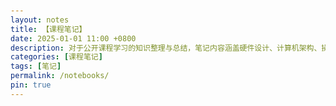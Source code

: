 ```yaml
---
layout: notes
title: 【课程笔记】
date: 2025-01-01 11:00 +0800
description: 对于公开课程学习的知识整理与总结，笔记内容涵盖硬件设计、计算机架构、操作系统、编程语言等主题。笔记以课程为单位，记录关键知识点与学习进度，为后续复习和深入学习提供支持。
categories: [课程笔记]
tags: [笔记]
permalink: /notebooks/
pin: true
---
```



  <style>
    body {
      font-family: Arial, sans-serif;
      color: white;
      margin: 0;
      padding: 20px;
    }
    .container {
      display: flex;
      flex-wrap: wrap;
      gap: 16px;
      justify-content: space-between;
    }
    .card {
      background-color:#1F1F1F;
      padding: 15px;
      border-radius: 8px;
      flex: 1 1 calc(50% - 16px);
      box-sizing: border-box;
      min-width: 300px;
    }
    .card h3 {
      margin: 0;
      font-size: 18px;
    }
    .card h3 a {
      text-decoration: none;
      color: #ffffff;
    }
    .card p {
      margin: 5px 0;
      font-size: 14px;
      color: #cccccc;
    }
    .statusDone {
      background-color:rgb(95, 141, 186);
      color: black;
      padding: 2px 6px;
      border-radius: 50%;
      font-size: 12px;
    }
    .statusStarted{
      background-color:rgb(186, 153, 95);
      color: black;
      padding: 2px 6px;
      border-radius: 50%;
      font-size: 12px;
    }
    .statusDoing{
      background-color:rgb(95, 186, 118);
      color: black;
      padding: 2px 6px;
      border-radius: 50%;
      font-size: 12px;
    }

  </style>

  <div class="container" id="card-container"></div>

  <script>
    // JSON 配置数据
    const coursesDone = [
  {
    "title": "HDLbits Verilog",
    "link": "https://lzzs.fun/HDLbits-Verilog-Notebook/",
    "date": "2024-10",
    "status": "Paused",
    "description": "HDLBits 是使用 Verilog 硬件描述语言进行数字硬件设计的小型电路设计练习集。本笔记是练习后的记录，用于回顾和复习。"
  },
  {
    "title": "DDCA",
    "link": "https://lzzs.fun/DDCA/",
    "date": "2024-10",
    "status": "Paused",
    "description": "Digital Design and Computer Architecture: RISC-V Edition chapter 1-5 数字设计和计算机体系结构：RISC-V版"
  },
  {
    "title": "CS 61A",
    "link": "https://lzzs.fun/CS61A-notebook/",
    "date": "2024-09",
    "status": "Paused",
    "description": "UC Berkeley CS 61A: Structure and Interpretation of Computer Programs Fall 2020 计算机程序的构造和解释"
  },
  {
    "title": "CS 61C",
    "link": "https://lzzs.fun/CS61C-notebook/",
    "date": "2024-08",
    "status": "Drafted",
    "description": "UC Berkeley CS 61C: Great Ideas in Computer Architecture (Machine Structures) Fall 2022 计算机体系结构中的伟大思想"
  },
  {
    "title": "MIT 6.S081",
    "link": "https://lzzs.fun/6.S081-notebook/",
    "date": "2024-08",
    "status": "Paused",
    "description": "MIT 6.S081: Introduction to Operating Systems Fall 2020 操作系统"
  },
  {
    "title": "MIT 6.004",
    "link": "https://lzzs.fun/MIT-digital-systems/",
    "date": "2024-05",
    "status": "Paused",
    "description": "MIT 6.004: Computation Structures Spring 2019 计算结构"
  }
    ];

    const coursesDoing = [
   {
    "title": "CSE 228A",
    "link": "https://lzzs.fun/CSE228A-notebook/",
    "date": "2024-12",
    "status": "Ongoing",
    "description": "UC Santa Cruz CSE 228A: Agile Hardware Design Winter 2023 敏捷硬件设计"
  },
  {
    "title": "Digital Design with Chisel",
    "link": "https://lzzs.fun/chisel-book-note/",
    "date": "2024-12",
    "status": "Ongoing",
    "description": "Digital Design with Chisel Fifth Edition (2023) by Martin Schoeberl 使用Chisel进行数字设计"
  },
];

     const coursesStarted = [
   {
    "title": "EECS 151/251A",
    "link": "https://lzzs.fun/EECS151-notebook/",
    "date": "2024-09",
    "status": "Started",
    "description": "UC Berkeley EECS 151/251A: Introduction to Digital Deisgn and Integrated Circuits Spring 2022 数字设计和集成电路导论"
  },
  {
    "title": "CS 152/252A",
    "link": "https://lzzs.fun/CS152-notebook/",
    "date": "2024-09",
    "status": "Started",
    "description": "UC Berkeley CS 152/252A: Computer Architecture and Engineering Spring 2023 计算机体系结构与工程"
  },
];

    // 获取容器元素
    const container = document.getElementById('card-container');

    // 动态生成 HTML 内容
    coursesDone.forEach(course => {
      const card = document.createElement('div');
      card.classList.add('card');

      card.innerHTML = `
        <h3><a href="${course.link}" target="_blank">🔗 ${course.title}</a></h3>
        <p>${course.date}</p>
        <p>
          <span class="statusDone">${course.status}</span>
          ${course.description}
        </p>
      `;
      container.appendChild(card);
    });
     coursesDoing.forEach(course => {
      const card = document.createElement('div');
      card.classList.add('card');

      card.innerHTML = `
        <h3><a href="${course.link}" target="_blank">🔗 ${course.title}</a></h3>
        <p>${course.date}</p>
        <p>
          <span class="statusDoing">${course.status}</span>
          ${course.description}
        </p>
      `;
      container.appendChild(card);
    });
    coursesStarted.forEach(course => {
      const card = document.createElement('div');
      card.classList.add('card');

      card.innerHTML = `
        <h3><a href="${course.link}" target="_blank">🔗 ${course.title}</a></h3>
        <p>${course.date}</p>
        <p>
          <span class="statusStarted">${course.status}</span>
          ${course.description}
        </p>
      `;
      container.appendChild(card);
    });
  </script>
